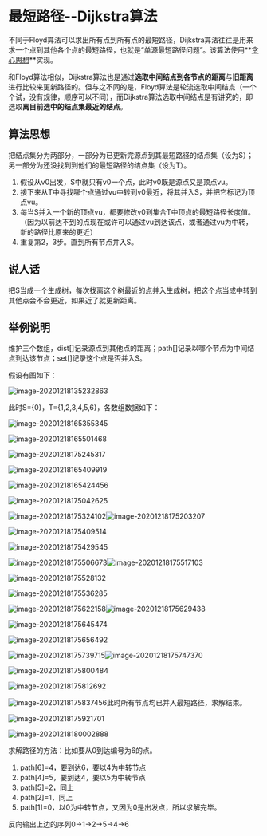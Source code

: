 # 最短路径--Dijkstra算法

不同于Floyd算法可以求出所有点到所有点的最短路径，Dijkstra算法往往是用来求一个点到其他各个点的最短路径，也就是“单源最短路径问题”。该算法使用**<u>贪心思想</u>**实现。

和Floyd算法相似，Dijkstra算法也是通过**选取中间结点到各节点的距离**与**旧距离**进行比较来更新路径的。但与之不同的是，Floyd算法是轮流选取中间结点（一个个试，没有规律，顺序可以不同），而Dijkstra算法选取中间结点是有讲究的，即选取**离目前选中的结点集最近的结点**。

## 算法思想

把结点集分为两部分，一部分为已更新完源点到其最短路径的结点集（设为S）；另一部分为还没找到到他们的最短路径的结点集（设为T）。

1. 假设从v0出发，S中就只有v0一个点，此时v0既是源点又是顶点vu。
2. 接下来从T中寻找哪个点通过vu中转到v0最近，将其并入S，并把它标记为顶点vu。
3. 每当S并入一个新的顶点vu，都要修改v0到集合T中顶点的最短路径长度值。（因为以前达不到的点现在或许可以通过vu到达该点，或者通过vu为中转，新的路径比原来的更近）
4. 重复第2，3步。直到所有节点并入S。

## 说人话

把S当成一个生成树，每次找离这个树最近的点并入生成树，把这个点当成中转到其他点会不会更近，如果近了就更新距离。

## 举例说明

维护三个数组，dist[]记录源点到其他点的距离；path[]记录以哪个节点为中间结点到达该节点；set[]记录这个点是否并入S。

假设有图如下：

![image-20201218135232863](https://gitee.com/mw515031/image/raw/master/image/image-20201218135232863.png)



此时S={0}，T={1,2,3,4,5,6}，各数组数据如下：

![image-20201218165355345](https://gitee.com/mw515031/image/raw/master/image/image-20201218165355345.png)

![image-20201218165501468](https://gitee.com/mw515031/image/raw/master/image/image-20201218165501468.png)

![image-20201218175245317](https://gitee.com/mw515031/image/raw/master/image/image-20201218175245317.png)

![image-20201218165409919](https://gitee.com/mw515031/image/raw/master/image/image-20201218165409919.png)

![image-20201218165424456](https://gitee.com/mw515031/image/raw/master/image/image-20201218165424456.png)

![image-20201218175042625](https://gitee.com/mw515031/image/raw/master/image/image-20201218175042625.png)

![image-20201218175324102](https://gitee.com/mw515031/image/raw/master/image/image-20201218175324102.png)![image-20201218175203207](https://gitee.com/mw515031/image/raw/master/image/image-20201218175203207.png)

![image-20201218175409514](https://gitee.com/mw515031/image/raw/master/image/image-20201218175409514.png)

![image-20201218175429545](https://gitee.com/mw515031/image/raw/master/image/image-20201218175429545.png)

![image-20201218175506673](https://gitee.com/mw515031/image/raw/master/image/image-20201218175506673.png)![image-20201218175517103](https://gitee.com/mw515031/image/raw/master/image/image-20201218175517103.png)

![image-20201218175528132](https://gitee.com/mw515031/image/raw/master/image/image-20201218175528132.png)

![image-20201218175536285](https://gitee.com/mw515031/image/raw/master/image/image-20201218175536285.png)

![image-20201218175622158](https://gitee.com/mw515031/image/raw/master/image/image-20201218175622158.png)![image-20201218175629438](https://gitee.com/mw515031/image/raw/master/image/image-20201218175629438.png)

![image-20201218175645474](https://gitee.com/mw515031/image/raw/master/image/image-20201218175645474.png)

![image-20201218175656492](https://gitee.com/mw515031/image/raw/master/image/image-20201218175656492.png)

![image-20201218175739715](https://gitee.com/mw515031/image/raw/master/image/image-20201218175739715.png)![image-20201218175747370](https://gitee.com/mw515031/image/raw/master/image/image-20201218175747370.png)

![image-20201218175800484](https://gitee.com/mw515031/image/raw/master/image/image-20201218175800484.png)

![image-20201218175812692](https://gitee.com/mw515031/image/raw/master/image/image-20201218175812692.png)

![image-20201218175837456](https://gitee.com/mw515031/image/raw/master/image/image-20201218175837456.png)此时所有节点均已并入最短路径，求解结束。

![image-20201218175921701](https://gitee.com/mw515031/image/raw/master/image/image-20201218175921701.png)

![image-20201218180002888](https://gitee.com/mw515031/image/raw/master/image/image-20201218180002888.png)

求解路径的方法：比如要从0到达编号为6的点。

1. path[6]=4，要到达6，要以4为中转节点
2. path[4]=5，要到达4，要以5为中转节点
3. path[5]=2，同上
4. path[2]=1，同上
5. path[1]=0，以0为中转节点，又因为0是出发点，所以求解完毕。

反向输出上边的序列0->1->2->5->4->6























